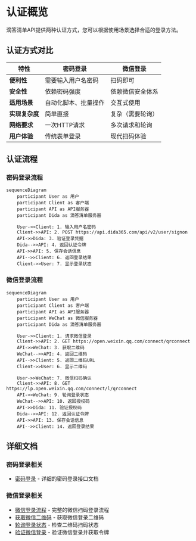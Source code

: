 # 认证概览

滴答清单API提供两种认证方式，您可以根据使用场景选择合适的登录方法。

## 认证方式对比

| 特性 | 密码登录 | 微信登录 |
|------|----------|----------|
| **便利性** | 需要输入用户名密码 | 扫码即可 |
| **安全性** | 依赖密码强度 | 依赖微信安全体系 |
| **适用场景** | 自动化脚本、批量操作 | 交互式使用 |
| **实现复杂度** | 简单直接 | 复杂（需要轮询） |
| **网络要求** | 一次HTTP请求 | 多次请求和轮询 |
| **用户体验** | 传统表单登录 | 现代扫码体验 |



## 认证流程

### 密码登录流程

```mermaid
sequenceDiagram
    participant User as 用户
    participant Client as 客户端
    participant API as API服务器
    participant Dida as 滴答清单服务器

    User->>Client: 1. 输入用户名密码
    Client->>API: 2. POST https://api.dida365.com/api/v2/user/signon
    API->>Dida: 3. 验证登录凭据
    Dida-->>API: 4. 返回认证令牌
    API->>API: 5. 保存会话信息
    API-->>Client: 6. 返回登录结果
    Client->>User: 7. 显示登录状态
```

### 微信登录流程

```mermaid
sequenceDiagram
    participant User as 用户
    participant Client as 客户端
    participant API as API服务器
    participant WeChat as 微信服务器
    participant Dida as 滴答清单服务器

    User->>Client: 1. 请求微信登录
    Client->>API: 2. GET https://open.weixin.qq.com/connect/qrconnect
    API->>WeChat: 3. 获取二维码
    WeChat-->>API: 4. 返回二维码
    API-->>Client: 5. 返回二维码URL
    Client->>User: 6. 显示二维码

    User->>WeChat: 7. 微信扫码确认
    Client->>API: 8. GET https://lp.open.weixin.qq.com/connect/l/qrconnect
    API->>WeChat: 9. 轮询登录状态
    WeChat-->>API: 10. 返回授权码
    API->>Dida: 11. 验证授权码
    Dida-->>API: 12. 返回认证令牌
    API->>API: 13. 保存会话信息
    API-->>Client: 14. 返回登录结果
```



## 详细文档

### 密码登录相关
- [密码登录](./password-login.md) - 详细的密码登录接口文档

### 微信登录相关
- [微信登录流程](./wechat-login-flow.md) - 完整的微信扫码登录流程
- [获取微信二维码](./get-wechat-qrcode.md) - 获取微信登录二维码
- [轮询登录状态](./poll-login-status.md) - 检查二维码扫码状态
- [验证微信登录](./validate-wechat-login.md) - 验证微信登录并获取令牌


